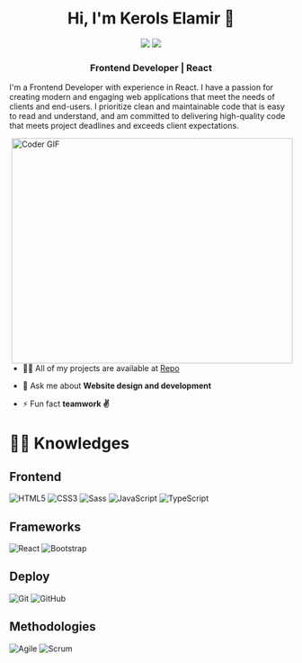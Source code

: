 <h1 align="center">Hi, I'm Kerols Elamir 👋</h1>
<p align="center">
     <a href="kerolselamir@gmail.com"><img src="https://img.shields.io/badge/Gmail-D14836?style=flat&logo=gmail&logoColor=white"/></a>
    <a href="https://www.linkedin.com/in/kerols-elamir-b98547178/"><img src="https://img.shields.io/badge/linkedin-%230177B5?style=flat&logo=linkedin&logoColor=white"/></a>
  </p>
<h3 align="center">Frontend Developer | React</h3>

I'm a Frontend Developer with experience in  React. I have a passion for creating modern and engaging web applications that meet the needs of clients and end-users. I prioritize clean and maintainable code that is easy to read and understand, and am committed to delivering high-quality code that meets project deadlines and exceeds client expectations.

<img align="right" src="https://media.giphy.com/media/SWoSkN6DxTszqIKEqv/giphy.gif" alt="Coder GIF" width="500" height="400">

- 👨‍💻 All of my projects are available at [Repo](https://github.com/kerolselamir)

- 💬 Ask me about **Website design and development**

- ⚡ Fun fact **teamwork ✌️**


# :man_technologist: Knowledges

## Frontend
![HTML5](https://img.shields.io/badge/-HTML5-%23E44D27?style=flat-square&logo=html5&logoColor=ffffff)
![CSS3](https://img.shields.io/badge/-CSS3-%231572B6?style=flat-square&logo=css3)
![Sass](https://img.shields.io/badge/-Sass-%23CC6699?style=flat-square&logo=sass&logoColor=ffffff)
![JavaScript](https://img.shields.io/badge/-JavaScript-black?style=flat-square&logo=javascript)
![TypeScript](https://img.shields.io/badge/-TypeScript-black?style=flat-square&logo=typeScript)

## Frameworks
![React](https://img.shields.io/badge/-React-%23282C34?style=flat-square&logo=react)
![Bootstrap](https://img.shields.io/badge/-Bootstrap-563D7C?style=flat-square&logo=bootstrap)


## Deploy
![Git](https://img.shields.io/badge/-Git-black?style=flat-square&logo=git)
![GitHub](https://img.shields.io/badge/-GitHub-181717?style=flat-square&logo=github)

## Methodologies
![Agile](https://img.shields.io/badge/Agile-239120?style=flat-square&logo=agile&logoColor=white)
![Scrum](https://img.shields.io/badge/Scrum-6DB33F?style=flat-square&logo=scrum&logoColor=white)


